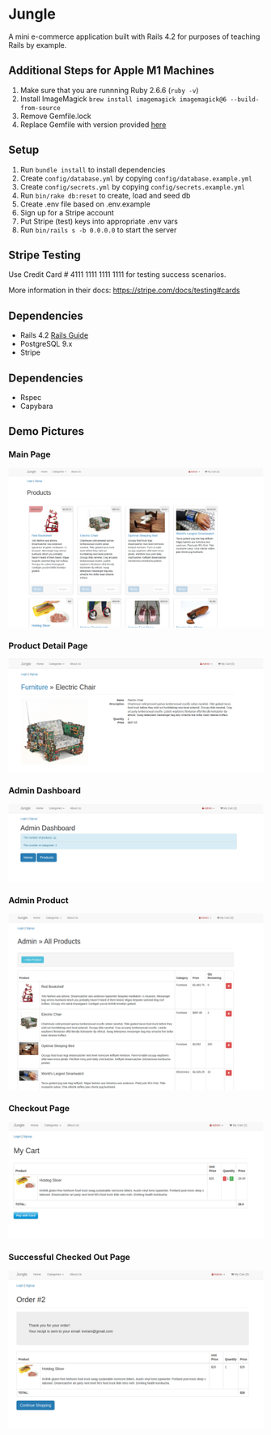 # Jungle

A mini e-commerce application built with Rails 4.2 for purposes of teaching Rails by example.

## Additional Steps for Apple M1 Machines

1. Make sure that you are runnning Ruby 2.6.6 (`ruby -v`)
1. Install ImageMagick `brew install imagemagick imagemagick@6 --build-from-source`
1. Remove Gemfile.lock
1. Replace Gemfile with version provided [here](https://gist.githubusercontent.com/FrancisBourgouin/831795ae12c4704687a0c2496d91a727/raw/ce8e2104f725f43e56650d404169c7b11c33a5c5/Gemfile)

## Setup

1. Run `bundle install` to install dependencies
2. Create `config/database.yml` by copying `config/database.example.yml`
3. Create `config/secrets.yml` by copying `config/secrets.example.yml`
4. Run `bin/rake db:reset` to create, load and seed db
5. Create .env file based on .env.example
6. Sign up for a Stripe account
7. Put Stripe (test) keys into appropriate .env vars
8. Run `bin/rails s -b 0.0.0.0` to start the server

## Stripe Testing

Use Credit Card # 4111 1111 1111 1111 for testing success scenarios.

More information in their docs: <https://stripe.com/docs/testing#cards>

## Dependencies

- Rails 4.2 [Rails Guide](http://guides.rubyonrails.org/v4.2/)
- PostgreSQL 9.x
- Stripe

## Dependencies

- Rspec
- Capybara

## Demo Pictures

### Main Page

!["Main page"](https://github.com/Zio7711/jungle-rails/blob/master/public/pics/mainPage.png?raw=true)

### Product Detail Page

!["Product page"](https://github.com/Zio7711/jungle-rails/blob/master/public/pics/productDetailPage.png?raw=true)

### Admin Dashboard

!["Admin dashboard page"](https://github.com/Zio7711/jungle-rails/blob/master/public/pics/adminDashBoard.png?raw=true)

### Admin Product

!["Admin product page"](https://github.com/Zio7711/jungle-rails/blob/master/public/pics/adminProduct.png?raw=true)

### Checkout Page

!["Checkout page"](https://github.com/Zio7711/jungle-rails/blob/master/public/pics/checkout.png?raw=true)

### Successful Checked Out Page

!["place order page"](https://github.com/Zio7711/jungle-rails/blob/master/public/pics/placeOrder.png?raw=true)
